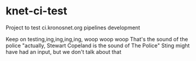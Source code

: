 # knet-ci-test
Project to test ci.kronosnet.org pipelines development

Keep on testing,ing,ing,ing,ing, woop woop woop
That's the sound of the police
"actually, Stewart Copeland is the sound of The Police"
Sting might have had an input, but we don't talk about that

